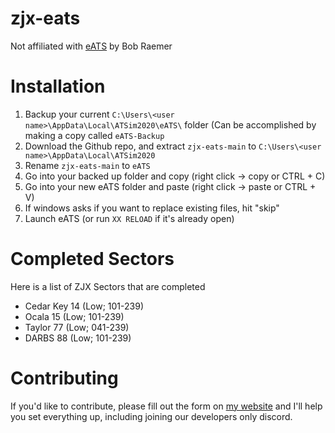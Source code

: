 # zjx-eats
Not affiliated with [eATS](https://groups.io/g/EnrouteATSim) by Bob Raemer

# Installation
1. Backup your current `C:\Users\<user name>\AppData\Local\ATSim2020\eATS\` folder (Can be accomplished by making a copy called `eATS-Backup`
2. Download the Github repo, and extract `zjx-eats-main` to `C:\Users\<user name>\AppData\Local\ATSim2020`
3. Rename `zjx-eats-main` to `eATS`
4. Go into your backed up folder and copy (right click -> copy or CTRL + C)
5. Go into your new eATS folder and paste (right click -> paste or CTRL + V)
6. If windows asks if you want to replace existing files, hit "skip"
7. Launch eATS (or run `XX RELOAD` if it's already open)

# Completed Sectors
Here is a list of ZJX Sectors that are completed
- Cedar Key 14 (Low; 101-239)
- Ocala 15 (Low; 101-239)
- Taylor 77 (Low; 041-239)
- DARBS 88 (Low; 101-239)

# Contributing
If you'd like to contribute, please fill out the form on [my website](https://svalencia.me/contact) and I'll help you set everything up, including joining our developers only discord.
